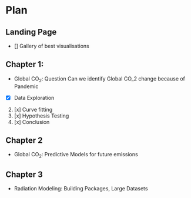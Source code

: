 # Plan 
## Landing Page
- [] Gallery of best visualisations
## Chapter 1:
-  Global $\textrm{CO}_2$: Question Can we identify Global CO_2 change because of Pandemic 
- [x] Data Exploration
2. [x] Curve fitting
3. [x] Hypothesis Testing 
3. [x] Conclusion 
## Chapter 2
- Global $\textrm{CO}_2$: Predictive Models for future emissions
## Chapter 3
- Radiation Modeling: Building Packages, Large Datasets  